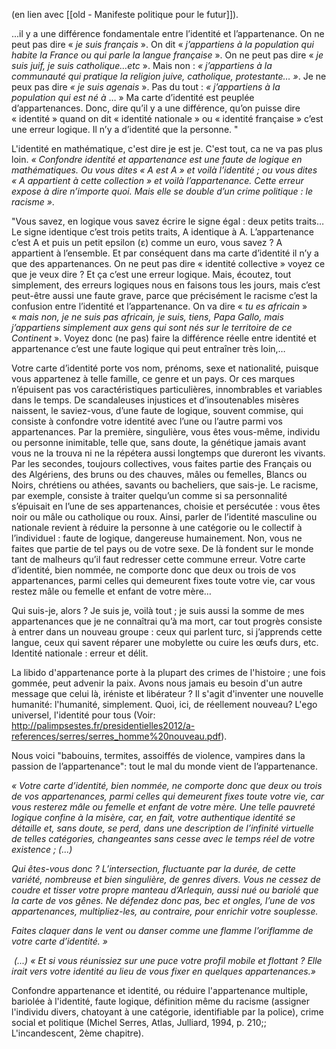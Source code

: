 (en lien avec [[old - Manifeste politique pour le futur]]).

...il y a une différence fondamentale entre l’identité et l’appartenance. On ne peut pas dire « _je suis français_ ». On dit « _j’appartiens à la population qui habite la France ou qui parle la langue française_ ». On ne peut pas dire « _je suis juif, je suis catholique…etc_ ». Mais non : _« j’appartiens à la communauté qui pratique la religion juive, catholique, protestante… »_. Je ne peux pas dire _« je suis agenais_ ». Pas du tout : _« j’appartiens à la population qui est né à_ … » Ma carte d’identité est peuplée d’appartenances. Donc, dire qu’il y a une différence, qu’on puisse dire « identité » quand on dit « identité nationale » ou « identité française » c’est une erreur logique. Il n’y a d’identité que la personne. "

L'identité en mathématique, c'est dire je est je. C'est tout, ca ne va pas plus loin. _« Confondre identité et appartenance est une faute de logique en mathématiques. Ou vous dites « A est A » et voilà l’identité ; ou vous dites « A appartient à cette collection » et voilà l’appartenance. Cette erreur expose à dire n’importe quoi. Mais elle se double d’un crime politique : le racisme »_.

"Vous savez, en logique vous savez écrire le signe égal : deux petits traits… Le signe identique c’est trois petits traits, A identique à A. L’appartenance c’est A et puis un petit epsilon (ε) comme un euro, vous savez ? A appartient à l’ensemble. Et par conséquent dans ma carte d’identité il n’y a que des appartenances. On ne peut pas dire « identité collective » voyez ce que je veux dire ? Et ça c’est une erreur logique. Mais, écoutez, tout simplement, des erreurs logiques nous en faisons tous les jours, mais c’est peut-être aussi une faute grave, parce que précisément le racisme c’est la confusion entre l’identité et l’appartenance. On va dire « _tu es africain_ » « _mais non, je ne suis pas africain, je suis, tiens, Papa Gallo, mais j’appartiens simplement aux gens qui sont nés sur le territoire de ce Continent_ ». Voyez donc (ne pas) faire la différence réelle entre identité et appartenance c’est une faute logique qui peut entraîner très loin,…

Votre carte d’identité porte vos nom, prénoms, sexe et nationalité, puisque vous appartenez à telle famille, ce genre et un pays. Or ces marques n’épuisent pas vos caractéristiques particulières, innombrables et variables dans le temps. De scandaleuses injustices et d’insoutenables misères naissent, le saviez-vous, d’une faute de logique, souvent commise, qui consiste à confondre votre identité avec l’une ou l’autre parmi vos appartenances. Par la première, singulière, vous êtes vous-même, individu ou personne inimitable, telle que, sans doute, la génétique jamais avant vous ne la trouva ni ne la répétera aussi longtemps que dureront les vivants. Par les secondes, toujours collectives, vous faites partie des Français ou des Algériens, des bruns ou des chauves, mâles ou femelles, Blancs ou Noirs, chrétiens ou athées, savants ou bacheliers, que sais-je. Le racisme, par exemple, consiste à traiter quelqu’un comme si sa personnalité s’épuisait en l’une de ses appartenances, choisie et persécutée : vous êtes noir ou mâle ou catholique ou roux. Ainsi, parler de l’identité masculine ou nationale revient à réduire la personne à une catégorie ou le collectif à l’individuel : faute de logique, dangereuse humainement. Non, vous ne faites que partie de tel pays ou de votre sexe. De là fondent sur le monde tant de malheurs qu’il faut redresser cette commune erreur. Votre carte d’identité, bien nommée, ne comporte donc que deux ou trois de vos appartenances, parmi celles qui demeurent fixes toute votre vie, car vous restez mâle ou femelle et enfant de votre mère…

Qui suis-je, alors ? Je suis je, voilà tout ; je suis aussi la somme de mes appartenances que je ne connaîtrai qu’à ma mort, car tout progrès consiste à entrer dans un nouveau groupe : ceux qui parlent turc, si j’apprends cette langue, ceux qui savent réparer une mobylette ou cuire les œufs durs, etc. Identité nationale : erreur et délit.

La libido d'appartenance porte à la plupart des crimes de l'histoire ; une fois gommée, peut advenir la paix. Avons nous jamais eu besoin d'un autre message que celui là, iréniste et libérateur ? Il s'agit d'inventer une nouvelle humanité: l'humanité, simplement. Quoi, ici, de réellement nouveau? L'ego universel, l'identité pour tous (Voir: http://palimpsestes.fr/presidentielles2012/a-references/serres/serres_homme%20nouveau.pdf). 

Nous voici "babouins, termites, assoiffés de violence, vampires dans la passion de l’appartenance": tout le mal du monde vient de l’appartenance. 

_« Votre carte d’identité, bien nommée, ne comporte donc que deux ou trois de vos appartenances, parmi celles qui demeurent fixes toute votre vie, car vous resterez mâle ou femelle et enfant de votre mère. Une telle pauvreté logique confine à la misère, car, en fait, votre authentique identité se détaille et, sans doute, se perd, dans une description de l’infinité virtuelle de telles catégories, changeantes sans cesse avec le temps réel de votre existence ; (...)_

_Qui êtes-vous donc ? L’intersection, fluctuante par la durée, de cette variété, nombreuse et bien singulière, de genres divers. Vous ne cessez de coudre et tisser votre propre manteau d’Arlequin, aussi nué ou bariolé que la carte de vos gênes. Ne défendez donc pas, bec et ongles, l’une de vos appartenances, multipliez-les, au contraire, pour enrichir votre souplesse._

_Faites claquer dans le vent ou danser comme une flamme l’oriflamme de votre carte d’identité. »_

 _(...) « Et si vous réunissiez sur une puce votre profil mobile et flottant ? Elle irait vers votre identité au lieu de vous fixer en quelques appartenances.»_

Confondre appartenance et identité, ou réduire l'appartenance multiple, bariolée à l'identité, faute logique, définition même du racisme (assigner l'individu divers, chatoyant à une catégorie, identifiable par la police), crime social et politique (Michel Serres, Atlas, Julliard, 1994, p. 210;; L'incandescent, 2ème chapitre). 